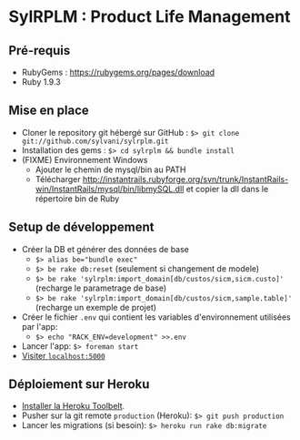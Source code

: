 # SylRPLM : Product Life Management

## Pré-requis

- RubyGems : https://rubygems.org/pages/download
- Ruby 1.9.3

## Mise en place

- Cloner le repository git hébergé sur GitHub : `$> git clone git://github.com/sylvani/sylrplm.git`
- Installation des gems : `$> cd sylrplm && bundle install`
- (FIXME) Environnement Windows
    - Ajouter le chemin de mysql/bin au PATH
    - Télécharger http://instantrails.rubyforge.org/svn/trunk/InstantRails-win/InstantRails/mysql/bin/libmySQL.dll
    et copier la dll dans le répertoire bin de Ruby

## Setup de développement

- Créer la DB et générer des données de base
    - `$> alias be="bundle exec"`
    - `$> be rake db:reset` (seulement si changement de modele)
    - `$> be rake 'sylrplm:import_domain[db/custos/sicm,sicm.custo]'` (recharge le parametrage de base)
    - `$> be rake 'sylrplm:import_domain[db/custos/sicm,sample.table]'` (recharge un exemple de projet)
- Créer le fichier `.env` qui contient les variables d'environnement utilisées par l'app:
    - `$> echo "RACK_ENV=development" >>.env`
- Lancer l'app: `$> foreman start`
- [Visiter `localhost:5000`](http://localhost:5000)

## Déploiement sur Heroku

- [Installer la Heroku Toolbelt](https://toolbelt.heroku.com).
- Pusher sur la git remote `production` (Heroku): `$> git push production`
- Lancer les migrations (si besoin): `$> heroku run rake db:migrate`
